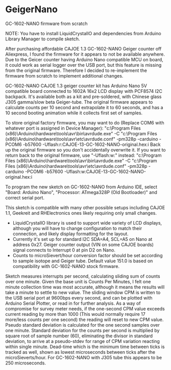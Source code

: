 # GeigerNano
GC-1602-NANO firmware from scratch

NOTE: You have to install LiquidCrystalIO and dependencies from Arduino Library Manager to compile sketch.

After purchasing affordable CAJOE 1.3 GC-1602-NANO Geiger counter off Aliexpress, I found the firmware for it appears to not be available anywhere.
Due to the Geicer counter having Arduino Nano compatible MCU on board, it could work as serial logger over the USB port, but this feature is missing from the original firmware.
Therefore I decided to re-implement the firmware from scratch to implement additional changes.

GC-1602-NANO CAJOE 1.3 geiger counter kit has Arduino Nano 5V compatible board connected to 1602A 16x2 LCD display with PCF8574 I2C backpack. It's available both as a kit and pre-soldered, with Chinese glass J305 gamma/slow beta Geiger-tube. The original firmware appears to calculate counts per 10 second and extrapolate it to 60 seconds, and has a 10 second booting animation while it collects first set of samples.

To store original factory firmware, you may want to do (Replace COM6 with whatever port is assigned in Device Manager):
"c:\Program Files (x86)\Arduino\hardware\tools\avr\bin\avrdude.exe" -C "c:\Program Files (x86)\Arduino\hardware\tools\avr\etc\avrdude.conf" -pm328p -carduino -PCOM6 -b57600 -Uflash:r:CAJOE-13-GC-1602-NANO-original.hex:i
Back up the original firmware so you don't accidentally overwrite it. If you want to return back to the original firmware, use "-Uflash:w:" instead:
"c:\Program Files (x86)\Arduino\hardware\tools\avr\bin\avrdude.exe" -C "c:\Program Files (x86)\Arduino\hardware\tools\avr\etc\avrdude.conf" -pm328p -carduino -PCOM6 -b57600 -Uflash:w:CAJOE-13-GC-1602-NANO-original.hex:i

To program the new sketch on GC-1602-NANO from Arduino IDE, select "Board: Arduino Nano", "Processor: ATmega328P (Old Bootloader)" and correct serial port.

This sketch is compatible with many other possible setups including CAJOE 1.1, Geekreit and RHElectronics ones likely requiring only small changes.

* LiquidCrystalIO library is used to support wide variety of LCD displays, although you will have to change configuration to match their connection, and likely display formatting for the layout.
* Currently it's set up for standard I2C SDA=A4, SCL=A5 on Nano at address 0x27. Geiger counter output (VIN on some CAJOE boards) signal connects to Interrupt 0 at pin D2 on Nano. 
* Counts to microSievert/hour conversion factor should be set according to sample isotope and Geiger tube. Default value 151.0 is based on compatibility with GC-1602-NANO stock firmware.

Sketch measures interrupts per second, calculating sliding sum of counts over one minute.
Given the base unit is Counts Per Minutes, I felt one minute collection time was most accurate, although it means the results will take a minute to settle to new value.
The sliding window CPM is written to the USB serial port at 9600bps every second, and can be plotted with Arduino Serial Plotter, or read in for further analysis.
As a way of compromise for survey meter needs, if the one-second CPM value exceeds current reading by more than 1000 (This would normally require 17 more/less counts per one second) the reading will reset to new CPM value.
Pseudo standard deviation is calculated for the one second samples over one minute. Standard deviation for the counts per second is multiplied by square root of sample number (60), eliminating the divisor in standard deviation, to arrive at a pseudo-stdev for range of CPM variation reacting within single minute.
Dead-time which is the minimum time between ticks is tracked as well, shown as lowest microseconds between ticks after the microSieverts/hour. For GC-1602-NANO with J305 tube this appears to be 250 microseconds.
